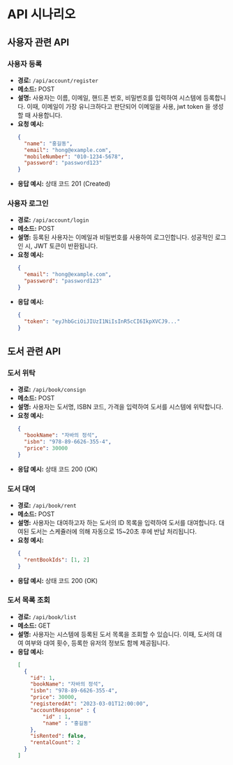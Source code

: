# API 시나리오

## 사용자 관련 API

### 사용자 등록

- **경로:** `/api/account/register`
- **메소드:** POST
- **설명:** 사용자는 이름, 이메일, 핸드폰 번호, 비밀번호를 입력하여 시스템에 등록합니다.
  이때, 이메일이 가장 유니크하다고 판단되어 이메일을 사용, jwt token 을 생성할 때 사용합니다.
- **요청 예시:**
    ```json
    {
      "name": "홍길동",
      "email": "hong@example.com",
      "mobileNumber": "010-1234-5678",
      "password": "password123"
    }
    ```
- **응답 예시:** 상태 코드 201 (Created)

### 사용자 로그인

- **경로:** `/api/account/login`
- **메소드:** POST
- **설명:** 등록된 사용자는 이메일과 비밀번호를 사용하여 로그인합니다. 성공적인 로그인 시, JWT 토큰이 반환됩니다.
- **요청 예시:**
    ```json
    {
      "email": "hong@example.com",
      "password": "password123"
    }
    ```
- **응답 예시:**
    ```json
    {
      "token": "eyJhbGciOiJIUzI1NiIsInR5cCI6IkpXVCJ9..."
    }
    ```

## 도서 관련 API

### 도서 위탁

- **경로:** `/api/book/consign`
- **메소드:** POST
- **설명:** 사용자는 도서명, ISBN 코드, 가격을 입력하여 도서를 시스템에 위탁합니다.
- **요청 예시:**
    ```json
    {
      "bookName": "자바의 정석",
      "isbn": "978-89-6626-355-4",
      "price": 30000
    }
    ```
- **응답 예시:** 상태 코드 200 (OK)

### 도서 대여

- **경로:** `/api/book/rent`
- **메소드:** POST
- **설명:** 사용자는 대여하고자 하는 도서의 ID 목록을 입력하여 도서를 대여합니다. 대여된 도서는 스케쥴러에 의해 자동으로 15~20초 후에 반납 처리됩니다.
- **요청 예시:**
    ```json
    {
      "rentBookIds": [1, 2]
    }
    ```
- **응답 예시:** 상태 코드 200 (OK)

### 도서 목록 조회

- **경로:** `/api/book/list`
- **메소드:** GET
- **설명:** 사용자는 시스템에 등록된 도서 목록을 조회할 수 있습니다. 이때, 도서의 대여 여부와 대여 횟수, 등록한 유저의 정보도 함께 제공됩니다.
- **응답 예시:**
    ```json
    [
      {
        "id": 1,
        "bookName": "자바의 정석",
        "isbn": "978-89-6626-355-4",
        "price": 30000,
        "registeredAt": "2023-03-01T12:00:00",
        "accountResponse" : {
            "id" : 1,
            "name" : "홍길동"
        },
        "isRented": false,
        "rentalCount": 2
      }
    ]
    ```

